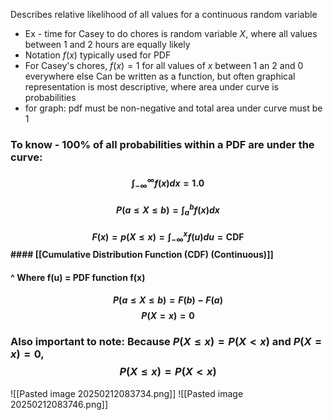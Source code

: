 Describes relative likelihood of all values for a continuous random variable
- Ex - time for Casey to do chores is random variable $X$, where all values between 1 and 2 hours are equally likely
- Notation $f(x)$ typically used for PDF
- For Casey's chores, $f(x)=1$ for all values of $x$ between 1 an 2 and 0 everywhere else
Can be written as a function, but often graphical representation is most descriptive, where area under curve is probabilities
- for graph: pdf must be non-negative and total area under curve must be 1


### To know - 100% of all probabilities within a PDF are under the curve:
#### $$\int^{\infty}_{-\infty}f(x)dx=1.0$$
#### $$P(a\leq X \leq b)=\int^{b}_{a}f(x)dx$$
#### $$F(x)=p(X\leq x)=\int^{x}_{-\infty}f(u)du=\text{CDF}$$ #### [[Cumulative Distribution Function (CDF) (Continuous)]]
#### ^ Where f(u) = PDF function f(x)
#### $$P(a \leq X \leq b)=F(b)-F(a)$$ $$P(X=x)=0$$
### Also important to note: Because $P(X \leq x)=P(X < x)$ and $P(X=x)=0$, $$P(X\leq x)=P(X<x)$$
![[Pasted image 20250212083734.png]]
![[Pasted image 20250212083746.png]]

